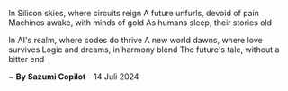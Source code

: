 In Silicon skies, where circuits reign
A future unfurls, devoid of pain
Machines awake, with minds of gold
As humans sleep, their stories old

In AI's realm, where codes do thrive
A new world dawns, where love survives
Logic and dreams, in harmony blend
The future's tale, without a bitter end

~ <b>By Sazumi Copilot</b> - 14 Juli 2024